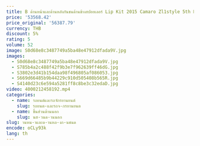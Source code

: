 ```yaml
---
title: B ด้านหน้าและด้านหลังกันชนด้านข้างสปอยเลอร์ Lip Kit 2015 Camaro Zl1style 5th Body Kit อุปกรณ์เสริม SPM ABS 2010-2015 สําหรับ Chevrolet
price: '53568.42'
price_original: '56387.79'
currency: THB
discount: 5%
rating: 5
volume: 52
image: S0d68e8c3487749a5ba48e47912dfada9V.jpg
images:
  - S0d68e8c3487749a5ba48e47912dfada9V.jpg
  - S785b4a2c488f42f9b3e7f962639ff46dG.jpg
  - S3802e3d41b154daa98f496805af086053.jpg
  - S669d66485b9b44229c910d505408b565R.jpg
  - S4140d23c6e594a5281ff8c8be3c32edaD.jpg
video: 4000212458192.mp4
categories:
  - name: รถยนต์และรถจักรยานยนต์
    slug: รถยนต-และรถจ-กรยานยนต
  - name: ชิ้นส่วนด้านนอก
    slug: นส-วนด-านนอก
slug: านหน-าและด-านหล-งก-นชนด
encode: oCLy93k
lang: th
---
```

  